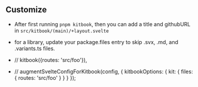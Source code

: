 




## Customize
- After first running `pnpm kitbook`, then you can add a title and githubURL in `src/kitbook/(main)/+layout.svelte`
- for a library, update your package.files entry to skip .svx, .md, and .variants.ts files.

- // kitbook({routes: 'src/foo'}),
- // augmentSvelteConfigForKitbook(config, { kitbookOptions: { kit: { files: { routes: 'src/foo' } } } });